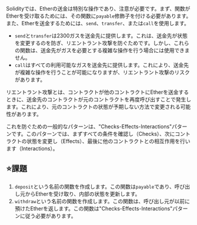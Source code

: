 Solidityでは、Etherの送金は特別な操作であり、注意が必要です。まず、関数がEtherを受け取るためには、その関数に`payable`修飾子を付ける必要があります。また、Etherを送金するためには、`send`、`transfer`、または`call`を使用します。

- `send`と`transfer`は2300ガスを送金先に提供します。これは、送金先が状態を変更するのを防ぎ、リエントラント攻撃を防ぐためです。しかし、これらの関数は、送金先がガスを必要とする複雑な操作を行う場合には使用できません。
- `call`はすべての利用可能なガスを送金先に提供します。これにより、送金先が複雑な操作を行うことが可能になりますが、リエントラント攻撃のリスクがあります。

リエントラント攻撃とは、コントラクトが他のコントラクトにEtherを送金するときに、送金先のコントラクトが元のコントラクトを再度呼び出すことで発生します。これにより、元のコントラクトの状態が予期しない方法で変更される可能性があります。

これを防ぐための一般的なパターンは、"Checks-Effects-Interactions"パターンです。このパターンでは、まずすべての条件を確認し（Checks）、次にコントラクトの状態を変更し（Effects）、最後に他のコントラクトとの相互作用を行います（Interactions）。

## ⭐️課題
1. `deposit`という名前の関数を作成します。この関数は`payable`であり、呼び出し元からEtherを受け取り、内部の状態を更新します。
2. `withdraw`という名前の関数を作成します。この関数は、呼び出し元が以前に預けたEtherを返します。この関数は"Checks-Effects-Interactions"パターンに従う必要があります。
